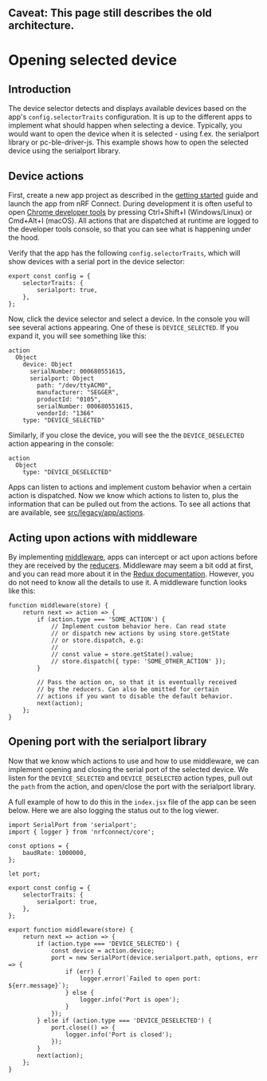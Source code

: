 ---
---

<div class="highlight">
  <h2 class="err">Caveat: This page still describes the old architecture.</h2>
</div>

# Opening selected device

## Introduction

The device selector detects and displays available devices based on the app's
`config.selectorTraits` configuration. It is up to the different apps to
implement what should happen when selecting a device. Typically, you would want
to open the device when it is selected - using f.ex. the serialport library or
pc-ble-driver-js. This example shows how to open the selected device using the
serialport library.

## Device actions

First, create a new app project as described in the
[getting started](./getting_started) guide and launch the app from nRF Connect.
During development it is often useful to open
[Chrome developer tools](https://developer.chrome.com/devtools) by pressing
Ctrl+Shift+I (Windows/Linux) or Cmd+Alt+I (macOS). All actions that are
dispatched at runtime are logged to the developer tools console, so that you can
see what is happening under the hood.

Verify that the app has the following `config.selectorTraits`, which will show
devices with a serial port in the device selector:

```
export const config = {
    selectorTraits: {
        serialport: true,
    },
};
```

Now, click the device selector and select a device. In the console you will see
several actions appearing. One of these is `DEVICE_SELECTED`. If you expand it,
you will see something like this:

```
action
  Object
    device: Object
      serialNumber: 000680551615,
      serialport: Object
        path: "/dev/ttyACM0",
        manufacturer: "SEGGER",
        productId: "0105",
        serialNumber: 000680551615,
        vendorId: "1366"
    type: "DEVICE_SELECTED"
```

Similarly, if you close the device, you will see the the `DEVICE_DESELECTED`
action appearing in the console:

```
action
  Object
    type: "DEVICE_DESELECTED"
```

Apps can listen to actions and implement custom behavior when a certain action
is dispatched. Now we know which actions to listen to, plus the information that
can be pulled out from the actions. To see all actions that are available, see
[src/legacy/app/actions](https://github.com/NordicSemiconductor/pc-nrfconnect-launcher/tree/master/src/legacy/app/actions).

## Acting upon actions with middleware

By implementing
[middleware](./api_reference#intercepting-actions-with-middleware), apps can
intercept or act upon actions before they are received by the
[reducers](https://github.com/NordicSemiconductor/pc-nrfconnect-launcher/tree/master/src/legacy/app/reducers).
Middleware may seem a bit odd at first, and you can read more about it in the
[Redux documentation](http://redux.js.org/docs/advanced/Middleware.html).
However, you do not need to know all the details to use it. A middleware
function looks like this:

```
function middleware(store) {
    return next => action => {
        if (action.type === 'SOME_ACTION') {
            // Implement custom behavior here. Can read state
            // or dispatch new actions by using store.getState
            // or store.dispatch, e.g:
            //
            // const value = store.getState().value;
            // store.dispatch({ type: 'SOME_OTHER_ACTION' });
        }

        // Pass the action on, so that it is eventually received
        // by the reducers. Can also be omitted for certain
        // actions if you want to disable the default behavior.
        next(action);
    };
}
```

## Opening port with the serialport library

Now that we know which actions to use and how to use middleware, we can
implement opening and closing the serial port of the selected device. We listen
for the `DEVICE_SELECTED` and `DEVICE_DESELECTED` action types, pull out the
`path` from the action, and open/close the port with the serialport library.

A full example of how to do this in the `index.jsx` file of the app can be seen
below. Here we are also logging the status out to the log viewer.

```
import SerialPort from 'serialport';
import { logger } from 'nrfconnect/core';

const options = {
    baudRate: 1000000,
};

let port;

export const config = {
    selectorTraits: {
        serialport: true,
    },
};

export function middleware(store) {
    return next => action => {
        if (action.type === 'DEVICE_SELECTED') {
            const device = action.device;
            port = new SerialPort(device.serialport.path, options, err => {
                if (err) {
                    logger.error(`Failed to open port: ${err.message}`);
                } else {
                    logger.info('Port is open');
                }
            });
        } else if (action.type === 'DEVICE_DESELECTED') {
            port.close(() => {
                logger.info('Port is closed');
            });
        }
        next(action);
    };
}
```
